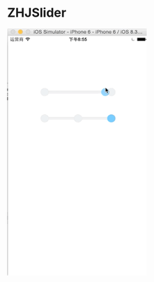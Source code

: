 ZHJSlider
================
<img width="320px;" height="568px;" src="https://github.com/heavensword/ZHJSlider/blob/master/demo.gif" alt="Demo"></img>
